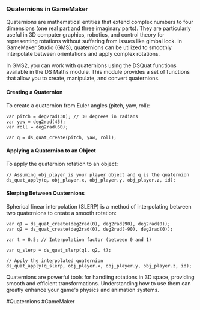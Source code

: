 ### Quaternions in GameMaker

Quaternions are mathematical entities that extend complex numbers to four dimensions (one real part and three imaginary parts). They are particularly useful in 3D computer graphics, robotics, and control theory for representing rotations without suffering from issues like gimbal lock. In GameMaker Studio (GMS), quaternions can be utilized to smoothly interpolate between orientations and apply complex rotations.

In GMS2, you can work with quaternions using the DSQuat functions available in the DS Maths module. This module provides a set of functions that allow you to create, manipulate, and convert quaternions.

#### Creating a Quaternion

To create a quaternion from Euler angles (pitch, yaw, roll):

```gml
var pitch = deg2rad(30); // 30 degrees in radians
var yaw = deg2rad(45);
var roll = deg2rad(60);

var q = ds_quat_create(pitch, yaw, roll);
```

#### Applying a Quaternion to an Object

To apply the quaternion rotation to an object:

```gml
// Assuming obj_player is your player object and q is the quaternion
ds_quat_apply(q, obj_player.x, obj_player.y, obj_player.z, id);
```

#### Slerping Between Quaternions

Spherical linear interpolation (SLERP) is a method of interpolating between two quaternions to create a smooth rotation:

```gml
var q1 = ds_quat_create(deg2rad(0), deg2rad(90), deg2rad(0));
var q2 = ds_quat_create(deg2rad(0), deg2rad(-90), deg2rad(0));

var t = 0.5; // Interpolation factor (between 0 and 1)

var q_slerp = ds_quat_slerp(q1, q2, t);

// Apply the interpolated quaternion
ds_quat_apply(q_slerp, obj_player.x, obj_player.y, obj_player.z, id);
```

Quaternions are powerful tools for handling rotations in 3D space, providing smooth and efficient transformations. Understanding how to use them can greatly enhance your game's physics and animation systems.

#Quaternions #GameMaker